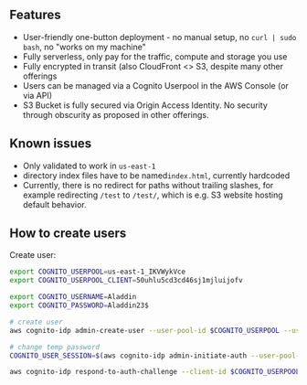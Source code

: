 ## Features

 - User-friendly one-button deployment - no manual setup, no `curl | sudo bash`, no "works on my machine"
 - Fully serverless, only pay for the traffic, compute and storage you use
 - Fully encrypted in transit (also CloudFront <> S3, despite many other offerings
 - Users can be managed via a Cognito Userpool in the AWS Console (or via API)
 - S3 Bucket is fully secured via Origin Access Identity. No security through obscurity as proposed in other offerings.

## Known issues

 - Only validated to work in `us-east-1`
 - directory index files have to be named`index.html`, currently hardcoded
 - Currently, there is no redirect for paths without trailing slashes, for example redirecting `/test` to `/test/`, which is e.g. S3 website hosting default behavior.

## How to create users

Create user:
```bash
export COGNITO_USERPOOL=us-east-1_IKVWykVce
export COGNITO_USERPOOL_CLIENT=50uhlu5cd3cd46sj1mjluijofv

export COGNITO_USERNAME=Aladdin
export COGNITO_PASSWORD=Aladdin23$

# create user
aws cognito-idp admin-create-user --user-pool-id $COGNITO_USERPOOL --username $COGNITO_USERNAME --temporary-password 'Something12$'

# change temp password
COGNITO_USER_SESSION=$(aws cognito-idp admin-initiate-auth --user-pool-id $COGNITO_USERPOOL --client-id $COGNITO_USERPOOL_CLIENT --auth-flow  ADMIN_NO_SRP_AUTH --auth-parameters "{\"USERNAME\": \"$COGNITO_USERNAME\", \"PASSWORD\": \"Something12$\"}" --output text --query 'Session')

aws cognito-idp respond-to-auth-challenge --client-id $COGNITO_USERPOOL_CLIENT  --challenge-name NEW_PASSWORD_REQUIRED --challenge-responses "{\"NEW_PASSWORD\": \"$COGNITO_PASSWORD\", \"USERNAME\": \"$COGNITO_USERNAME\"}" --session "$COGNITO_USER_SESSION"
```

